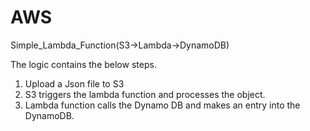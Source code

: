 # AWS
Simple_Lambda_Function(S3->Lambda->DynamoDB)

The logic contains the below steps.
1) Upload a Json file to S3
2) S3 triggers the lambda function and processes the object.
3) Lambda function calls the Dynamo DB and makes an entry into the DynamoDB.
